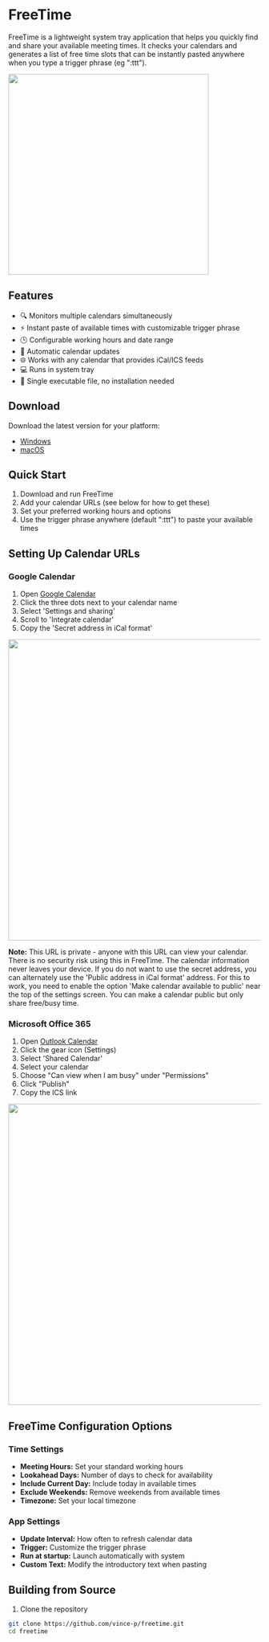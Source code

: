 # FreeTime

FreeTime is a lightweight system tray application that helps you quickly find and share your available meeting times. It checks your calendars and generates a list of free time slots that can be instantly pasted anywhere when you type a trigger phrase (eg ":ttt").

<img src="screenshots/freetime_paste.gif" width="400">

## Features

- 🔍 Monitors multiple calendars simultaneously
- ⚡ Instant paste of available times with customizable trigger phrase
- 🕒 Configurable working hours and date range
- 🔄 Automatic calendar updates
- 🌐 Works with any calendar that provides iCal/ICS feeds
- 💻 Runs in system tray
- 🚀 Single executable file, no installation needed

## Download

Download the latest version for your platform:
- [Windows](link-to-latest-windows-release)
- [macOS](link-to-latest-mac-release)

## Quick Start

1. Download and run FreeTime
2. Add your calendar URLs (see below for how to get these)
3. Set your preferred working hours and options
6. Use the trigger phrase anywhere (default ":ttt") to paste your available times

## Setting Up Calendar URLs

### Google Calendar

1. Open [Google Calendar](https://calendar.google.com/)
2. Click the three dots next to your calendar name
3. Select 'Settings and sharing'
4. Scroll to 'Integrate calendar'
5. Copy the 'Secret address in iCal format'

<img src="screenshots/google_calendar_setup.png" width="600">

**Note:** This URL is private - anyone with this URL can view your calendar. There is no security risk using this in FreeTime. The calendar information never leaves your device.
If you do not want to use the secret address, you can alternately use the 'Public address in iCal format' address. For this to work, you need to enable the option 'Make calendar available to public' near the top of the settings screen. You can make a calendar public but only share free/busy time.


### Microsoft Office 365

1. Open [Outlook Calendar](https://outlook.office.com/calendar)
2. Click the gear icon (Settings)
3. Select 'Shared Calendar'
4. Select your calendar
5. Choose "Can view when I am busy" under "Permissions"
6. Click "Publish"
7. Copy the ICS link

<img src="screenshots/office365_setup.png" width="600">

## FreeTime Configuration Options

### Time Settings
- **Meeting Hours:** Set your standard working hours
- **Lookahead Days:** Number of days to check for availability
- **Include Current Day:** Include today in available times
- **Exclude Weekends:** Remove weekends from available times
- **Timezone:** Set your local timezone

### App Settings
- **Update Interval:** How often to refresh calendar data
- **Trigger:** Customize the trigger phrase
- **Run at startup:** Launch automatically with system
- **Custom Text:** Modify the introductory text when pasting

## Building from Source

1. Clone the repository
```bash
git clone https://github.com/vince-p/freetime.git
cd freetime